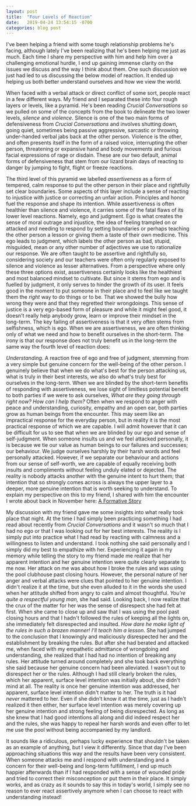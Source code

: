```yaml
---
layout: post
title:  "Four Levels of Reaction"
date:   2019-04-24 13:54:15 -0700
categories: blog post
---
```


I've been helping a friend with some tough relationship problems he's facing, although lately I've been realizing that he's been helping me just as much. Each time I share my perspective with him and help him over a challenging emotional hurdle, I end up gaining immense clarity on the issues we discuss and the way I think about them. One such discussion we just had led to us discussing the below model of reaction. It ended up helping us both better understand ourselves and how we view the world.

When faced with a verbal attack or direct conflict of some sort, people react in a few different ways. My friend and I separated these into four rough layers or levels, like a pyramid. He's been reading *Crucial Conversations* so we pulled on some of the concepts from the book to delineate the two lower levels, *silence* and *violence*. Silence is one of the two main forms of defensiveness from *Crucial Conversations* and involves shutting down, going quiet, sometimes being passive aggressive, sarcastic or throwing under-handed verbal jabs back at the other person. Violence is the other, and often presents itself in the form of a raised voice, interrupting the other person, threatening or expansive hand and body movements and furious facial expressions of rage or disdain. These are our two default, animal forms of defensiveness that stem from our lizard brain days of reacting to danger by jumping to fight, flight or freeze reactions. 

The third level of this pyramid we labelled *assertiveness* as a form of tempered, calm response to put the other person in their place and rightfully set clear boundaries. Some aspects of this layer include a sense of reacting to injustice with justice or correcting an unfair action. Principles and honor fuel the response and shape its intention. While assertiveness is often healthier than silence and violence, it carries some of the fatal flaws of its lower level reactions. Namely, ego and judgment. Ego is what creates the sense of moral outrage and injustice, the idea of feeling trampled on or attacked and needing to respond by setting boundaries or perhaps teaching the other person a lesson or giving them a taste of their own medicine. This ego leads to judgment, which labels the other person as bad, stupid, misguided, mean or any other number of adjectives we use to rationalize our response. We are often taught to be assertive and rightfully so, considering society and our teachers were often only regularly exposed to silence and violence as lesser alternatives. From a perspective where only these three options exist, assertiveness certainly looks like the healthiest and most balanced mindset to cultivate. But since it stems from ego and is fuelled by judgment, it only serves to hinder the growth of its user. It feels good in the moment to put someone in their place and to feel like we taught them the *right* way to do things or to be. That we showed the bully how wrong they were and that they regretted their wrongdoings. This sense of justice is a very ego-based form of pleasure and while it might feel good, it doesn't really help anybody grow, learn or improve their mindset in the long-term. The key failing of assertiveness is that it very often stems from selfishness, which is ego. When we are assertiveness, we are often thinking only of what we need and how to benefit ourselves in the short-term. The irony is that our response does not truly benefit us in the long-term the same way the fourth level of reaction does:

*Understanding.* A reaction free of ego and free of judgment, stemming from a very simple but genuine concern for the well-being of the other person. I genuinely believe that when we do what's best for the person attacking us, what is truly in their best interests, we also do what's truly best for ourselves in the long-term. When we are blinded by the short-term benefits of responding with assertiveness, we lose sight of limitless potential benefit to both parties if we were to ask ourselves, *What are they going through right now? How can I help them?* Often when we respond to anger with peace and understanding, curiosity, empathy and an open ear, both parties grow as human beings from the encounter. This may seem like an impractical response for the everyday person, but in reality it is the most practical response of which we are capable. I will admit however that it can be difficult for us to see that when we are blinded by our ego and sense of self-judgment. When someone insults us and we feel attacked personally, it is because we tie our value as human beings to our failures and successes; our behaviour. We judge ourselves harshly by their harsh words and feel personally attacked. However, if we separate our behaviour and actions from our sense of self-worth, we are capable of equally receiving both insults and compliments without feeling unduly elated or dejected. The reality is nobody attacks another with the genuine intent to hurt them; that intention that so strongly comes across is always the upper layer to a deeper, more genuine intention that is worth seeking to understand. To explain my perspective on this to my friend, I shared with him the encounter I wrote about back in November here: [A Formative Story](http://culturepen.com/blog/post/2018/11/10/A-Formative-Story.html "A Formative Story")

My discussion with my friend gave me some insights into what really took place that night. At the time I had simply been practicing something I had read about recently from *Crucial Conversations* and it wasn't so much that I had no ego or that I was looking out for her best interests. The reality is I simply put into practice what I had read by reacting with calmness and a willingness to listen and understand. I took nothing she said personally and I simply did my best to empathize with her. Experiencing it again in my memory while telling the story to my friend made me realize that her apparent intention and her genuine intention were quite clearly separate to me now. Her attack on me was about how I broke the rules and was using the pool clubhouse past closing hours. However, the personal nature of her anger and verbal attacks were clues that pointed to her genuine intention. I didn't realize it at the time, but she even alluded to it in the words she used when her attitude shifted from angry to calm and almost thoughtful. *You're quite a respectful young man,* she had said. Looking back, I now realize that the crux of the matter for her was the sense of disrespect she had felt at first. When she came to close up and saw that I was using the pool past closing hours and that I hadn't followed the rules of keeping all the lights on, she immediately felt disrespected and insulted. *How dare he make light of the rules in such a brazen manner! I'll teach him a lesson*. She had jumped to the conclusion that I knowingly and maliciously disrespected her and the establishment by breaking the rules. But after she had berated and attacked me, when faced with my empathetic admittance of wrongdoing and understanding, she realized that I had had no intention of breaking any rules. Her attitude turned around completely and she took back everything she said because her genuine concern had been alleviated. I wasn't out to disrespect her or the rules. Although I had still clearly broken the rules, which her apparent, surface level intention was initially about, she didn't mind at all. The reality is once her genuine intention was addressed, her apparent, surface level intention didn't matter to her. The truth is it had *never* mattered to her. Even if she didn't know it at the time, just as I hadn't realized it then either, her surface level intention was merely covering up her genuine intention and strong feeling of being disrespected. As long as she knew that I had good intentions all along and did indeed respect her and the rules, she was happy to repeal her harsh words and even offer to let me use the pool without being accompanied by my landlord.

It sounds like a ridiculous, perhaps lucky experience that shouldn't be taken as an example of anything, but I view it differently. Since that day I've been approaching situations this way and the results have been very consistent. When someone attacks me and I respond with understanding and a concern for their well-being and long-term fulfillment, I end up much happier afterwards than if I had responded with a sense of wounded pride and tried to correct their misconception or put them in their place. It simply works, and as crazy as it sounds to say this in today's world, I simply see no reason to ever react assertively anymore when I can choose to react with understanding instead!